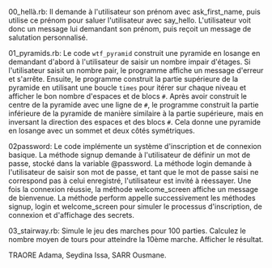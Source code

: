  00_hellà.rb: Il demande à l'utilisateur son prénom avec ask_first_name, puis utilise ce prénom pour saluer l'utilisateur avec say_hello. L'utilisateur voit donc un message lui demandant son prénom, puis reçoit un message de salutation personnalisé.

 01_pyramids.rb: Le code `wtf_pyramid` construit une pyramide en losange en demandant d'abord à l'utilisateur de saisir un nombre impair d'étages. Si l'utilisateur saisit un nombre pair, le programme affiche un message d'erreur et s'arrête. Ensuite, le programme construit la partie supérieure de la pyramide en utilisant une boucle `times` pour itérer sur chaque niveau et afficher le bon nombre d'espaces et de blocs `#`. Après avoir construit le centre de la pyramide avec une ligne de `#`, le programme construit la partie inférieure de la pyramide de manière similaire à la partie supérieure, mais en inversant la direction des espaces et des blocs `#`. Cela donne une pyramide en losange avec un sommet et deux côtés symétriques.

 02password: Le code  implémente un système d'inscription et de connexion basique. La méthode signup demande à l'utilisateur de définir un mot de passe, stocké dans la variable @password. La méthode login demande à l'utilisateur de saisir son mot de passe, et tant que le mot de passe saisi ne correspond pas à celui enregistré, l'utilisateur est invité à réessayer. Une fois la connexion réussie, la méthode welcome_screen affiche un message de bienvenue. La méthode perform appelle successivement les méthodes signup, login et welcome_screen pour simuler le processus d'inscription, de connexion et d'affichage des secrets.

 03_stairway.rb: Simule le jeu des marches pour 100 parties. Calculez le nombre moyen de tours pour atteindre la 10ème marche. Afficher le résultat.

TRAORE Adama, Seydina Issa, SARR Ousmane.